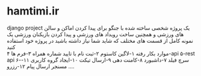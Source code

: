 # hamtimi.ir
django project 
یک پروژه شخصی ساخته شده با جنگو برای پیدا کردن اماکن و سالن های ورزشی و همچنین ساخت رویداد های ورزشی و پیدا کردن بازیکنان ورزشی
یک نمونه کامل از قسمت های مختلف که شاید شما نیاز داشته باشید در پروژه خود استفاده کنید
<br>موارد بکار رفته
۱-لاگین کاستوم
۲-ثبت نام با تایید شماره همراه
۳-فرم ها
۴-api
۵-rest api
۶-سرچ فیلد
۷-داشبورد
۸-کامنت دهی
۹-ارسال تیکت
۱۰-ایجاد گروه کاربری
۱۱-مسنجر ارسال پیام 
۱۲-رزرو
....

 
 

